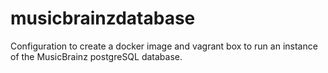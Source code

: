 # musicbrainzdatabase
Configuration to create a docker image and vagrant box to run an instance of the MusicBrainz postgreSQL database.
